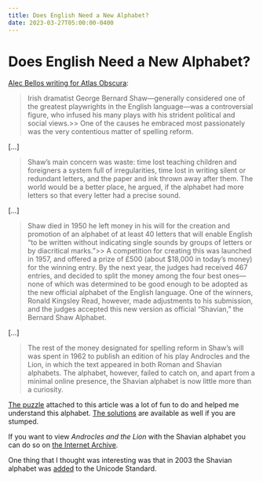 ```yaml
---
title: Does English Need a New Alphabet?
date: 2023-03-27T05:00:00-0400
---
```

# Does English Need a New Alphabet?

[Alec Bellos writing for Atlas Obscura](https://www.atlasobscura.com/articles/puzzles-shavian-language?utm_source=pocket_saves):

> Irish dramatist George Bernard Shaw—generally considered one of the greatest playwrights in the English language—was a controversial figure, who infused his many plays with his strident political and social views.>> One of the causes he embraced most passionately was the very contentious matter of spelling reform.

\[…\]

> Shaw’s main concern was waste: time lost teaching children and foreigners a system full of irregularities, time lost in writing silent or redundant letters, and the paper and ink thrown away after them. The world would be a better place, he argued, if the alphabet had more letters so that every letter had a precise sound.

\[…\]

> Shaw died in 1950 he left money in his will for the creation and promotion of an alphabet of at least 40 letters that will enable English “to be written without indicating single sounds by groups of letters or by diacritical marks.”>> A competition for creating this was launched in 1957, and offered a prize of £500 (about $18,000 in today’s money) for the winning entry. By the next year, the judges had received 467 entries, and decided to split the money among the four best ones—none of which was determined to be good enough to be adopted as the new official alphabet of the English language. One of the winners, Ronald Kingsley Read, however, made adjustments to his submission, and the judges accepted this new version as official “Shavian,” the Bernard Shaw Alphabet.

\[…\]

> The rest of the money designated for spelling reform in Shaw’s will was spent in 1962 to publish an edition of his play Androcles and the Lion, in which the text appeared in both Roman and Shavian alphabets. The alphabet, however, failed to catch on, and apart from a minimal online presence, the Shavian alphabet is now little more than a curiosity.

[The puzzle](https://images.atlasobscura.com/uploads/puzzles/AO_Puzzles_Shavian.pdf) attached to this article was a lot of fun to do and helped me understand this alphabet. [The solutions](https://images.atlasobscura.com/uploads/puzzles/AO_Puzzles_Shavian_Solutions.pdf) are available as well if you are stumped.

If you want to view _Androcles and the Lion_ with the Shavian alphabet you can do so on [the Internet Archive](https://archive.org/details/AndroclesAndTheLion_ShawAlphabetEdition/page/n19/mode/2up).

One thing that I thought was interesting was that in 2003 the Shavian alphabet was [added](https://en.wikipedia.org/wiki/Shavian_(Unicode_block)) to the Unicode Standard.
